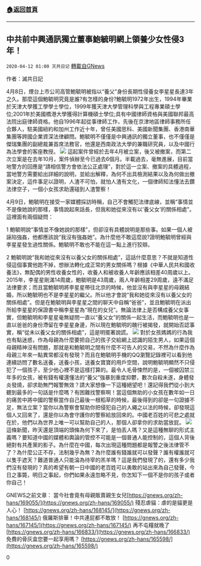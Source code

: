 ###  [:house:返回首頁](https://github.com/ourhimalayas/txt)
---

## 中共前中興通訊獨立董事鮑毓明網上領養少女性侵3年！
`2020-04-12 01:00 灭共日记` [轉載自GNews](https://gnews.org/zh-hant/170000/)

作者：滅共日記

4月8日，煙台上市公司高管鮑毓明被指以“養父”身份長期性侵養女李星星長達3年之久。那麼這個鮑毓明究竟是誰?有怎樣的身份?鮑毓明1972年出生，1994年畢業於天津大學獲工學學士學位，1999年獲天津大學管理科學與工程專業碩士學位;2001年於美國橋港大學獲得計算機碩士學位;具有中國律師資格與美國聯邦最高法院出庭律師資格。他自1996年起從事律師工作，先後在京津地區律師事務所任合夥人，駐美國紐約和加州工作近十年，曾任美國思科、美國新聞集團、香港南華集團等跨國企業資深法律顧問。鮑毓明不僅僅是中興通訊的獨立董事，也不僅僅是傑瑞集團的副總裁兼首席法務官，他還是西南政法大學的兼職研究員，以及中國行為法學會的客座教授。
![](https://s3.amazonaws.com/gnews-media-offload/wp-content/uploads/2020/04/12004416/1-104.jpg)
這起案件曾經於去年4月被立案，後又被撤案，而第二次立案是在去年10月，案件偵辦至今已過去6個月。半載過去，毫無進展，目前當地警方的回應是“請相信警方會依法公正處理”，對於這一立案、撤案的具體過程，當地警方需要給出詳細的說明，並給出解釋，為何不出具檢測結果以及為何做出撤案決定，這件事足以證明，人渣不可怕，就怕人渣有文化，一個律師知法懂法去鑽法律空子，一個小女孩求助還碰到人渣警察！

4月9日，鮑毓明在接受一家媒體採訪時稱，自己不會觸犯法律底線，並稱“事情並不是像她說的那樣，事情說起來話長，但我和她從來沒有以’養父女’的關係相處”。這裡面有兩個疑問：

1 鮑毓明說“事情並不像她說的那樣”，但卻沒有具體說明是那些事。如果一個人被誣陷強姦，他都應該說“我沒有強姦她”。為什麼他不敢這麼說?證明鮑毓明曾經與李星星發生過性關係。鮑毓明不敢也不能在這一點上進行狡辯。

2 鮑毓明說“我和她從來沒有以養父女的關係相處”，這話什麼意思？不就是知道性侵這個事實他跑不掉，想辦法轉化成正常的男女關係嗎？根據《中華人民共和國收養法》，無配偶的男性收養女性的，收養人和被收養人年齡應該相差40周歲以上。 2015年，李星星剛滿14周歲，鮑毓明是43周歲，兩人年齡相差29周歲，遠不滿足法律要求；而且當鮑毓明將李星星帶往北京的時候，他並沒有與李星星的母親結婚，所以鮑毓明也不是李星星的繼父。所以他才會說“我和她從來沒有以養父女的關係相處”。但是在鮑毓明與李星星之間的聊天中自稱“爸爸”，並且鮑毓明在派出所給李星星的保證書中稱李星星為“現在的女兒”。無論法律上是否構成養父女事實，但鮑毓明和李星星毫無疑問一直以“養父女”的關係一起生活，而鮑毓明也是一直以爸爸的身份滯留在李星星身邊，所以現在鮑毓明的醜行被揭發，就開始否認事實，稱“從未以養父女的關係相處”，這是明擺著說謊。
![](https://s3.amazonaws.com/gnews-media-offload/wp-content/uploads/2020/04/12004433/2-77.jpg)
對於女孩媽媽的行為我也有點迷惑，作為母親為什麼要把自己的孩子交給網上認識的陌生男人，如果這個母親精神沒有問題，那就是和鮑毓明之間有什麼不可告人的交易，不然為什麼作為母親三年來一點異常都沒有發現？而且在鮑毓明手機的QQ瀏覽記錄裡可以看到他連續訪問了數名送養，送養小孩，送養女寶寶的用戶空間，說明鮑毓明顯然不只侵犯了一個孩子，至少他心裡不是這樣打算的。最令人毛骨悚然的是，一個被囚禁三年多的女孩，被有錢有權還懂法的“養父”強暴到重度抑鬱，數次自殺未遂，身體發炎發燒，卻求助無門報警無效？請大家想像一下這種絕望吧！還記得我們從小到大聽到最多的一句話是什麼嗎？有困難找警察啊！當這個無助的小女孩在數年如一日的痛苦中將中國的警察當作自己最後一根稻草的時候，最後得到的卻是一句證據不足，無法立案？當你以為警察會幫助你把侵犯自己的人繩之以法的時候，卻發現這個人又回來了，還是你以為會守護你的警察給放回來的。中國老百姓的可悲之處就在於，他們以為世界上唯一可以幫助自己的人，那個人卻拿你的求助當放屁。
![](https://s3.amazonaws.com/gnews-media-offload/wp-content/uploads/2020/04/12004442/3-62.jpg)
這條新聞，昨天還是頂端的頭條為何下來了，是怕丟人嗎？又是這種無聊的形式主義嗎？要知道中國的媒體和輿論的管控不可能是一個普通人能控制的，這個人背後絕對有共產黨的影子。為什麼在中國，每次出現這種問題都是報警之後法律管不了？為什麼公正不存，法制幾乎為無？為什麼誰有錢誰就可以發聲？誰有權誰就可以隻手遮天？難道普通人只能淪為待宰的羔羊嗎？這是我們發現了的，還有多少我們沒有發現的？真的希望有朝一日中國的老百姓可以勇敢的站出來為自己發聲，今日之事斃，明日之事起，你們如果永遠忽略不見，你怎知下一個不是你的孩子或者你自己！

GNEWS之前文章： 
當今社會竟有母親販賣親生女兒[https://gnews.org/zh-hans/169055/](https://gnews.org/zh-hans/169055/) 
殘忍虐貓：虐的是貓更是人心！ [https://gnews.org/zh-hans/168145/](https://gnews.org/zh-hans/168145/) 
俄羅斯排華！中共連屁都不敢放！ [https://gnews.org/zh-hans/167145/](https://gnews.org/zh-hans/167145/) 
再不屯糧就晚了[https://gnews.org/zh-hans/166833/](https://gnews.org/zh-hans/166833/) 
免費的骨灰盒您要一起享用嗎？ [https://gnews.org/zh-hans/165598/](https://gnews.org/zh-hans/165598/)

0

